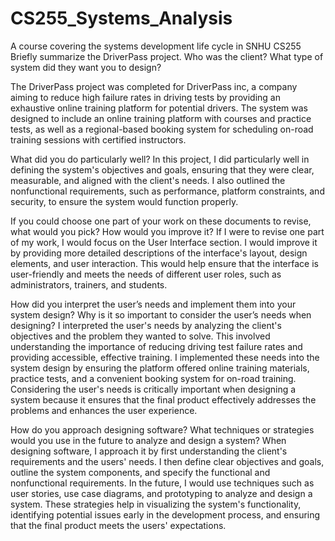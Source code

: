 # CS255_Systems_Analysis
A course covering the systems development life cycle in SNHU CS255 
Briefly summarize the DriverPass project. Who was the client? What type of system did they want you to design?

The DriverPass project was completed for DriverPass inc, a company aiming to reduce high failure rates in driving tests by providing an exhaustive online training platform for potential drivers. The system was designed to include an online training platform with courses and practice tests, as well as a regional-based booking system for scheduling on-road training sessions with certified instructors.

What did you do particularly well?
In this project, I did particularly well in defining the system's objectives and goals, ensuring that they were clear, measurable, and aligned with the client's needs. I also outlined the nonfunctional requirements, such as performance, platform constraints, and security, to ensure the system would function properly.

If you could choose one part of your work on these documents to revise, what would you pick? 
How would you improve it?
If I were to revise one part of my work, I would focus on the User Interface section. I would improve it by providing more detailed descriptions of the interface's layout, design elements, and user interaction. This would help ensure that the interface is user-friendly and meets the needs of different user roles, such as administrators, trainers, and students.

How did you interpret the user’s needs and implement them into your system design? Why is it so important to consider the user’s needs when designing?
I interpreted the user's needs by analyzing the client's objectives and the problem they wanted to solve. This involved understanding the importance of reducing driving test failure rates and providing accessible, effective training. I implemented these needs into the system design by ensuring the platform offered online training materials, practice tests, and a convenient booking system for on-road training. Considering the user's needs is critically important when designing a system because it ensures that the final product effectively addresses the problems and enhances the user experience.

How do you approach designing software? What techniques or strategies would you use in the future to analyze and design a system?
When designing software, I approach it by first understanding the client's requirements and the users' needs. I then define clear objectives and goals, outline the system components, and specify the functional and nonfunctional requirements. In the future, I would use techniques such as user stories, use case diagrams, and prototyping to analyze and design a system. These strategies help in visualizing the system's functionality, identifying potential issues early in the development process, and ensuring that the final product meets the users' expectations.

